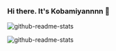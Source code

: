 ### Hi there. It's Kobamiyannnn 👋

![github-readme-stats](https://github-readme-stats-clone-72sb.vercel.app/api/?username=Kobamiyannnn)

![github-readme-stats](https://github-readme-stats-clone-72sb.vercel.app/api/top-langs/?username=Kobamiyannnn)

<!--
**Kobamiyannnn/Kobamiyannnn** is a ✨ _special_ ✨ repository because its `README.md` (this file) appears on your GitHub profile.

Here are some ideas to get you started:

- 🔭 I’m currently working on ...
- 🌱 I’m currently learning ...
- 👯 I’m looking to collaborate on ...
- 🤔 I’m looking for help with ...
- 💬 Ask me about ...
- 📫 How to reach me: ...
- 😄 Pronouns: ...
- ⚡ Fun fact: ...
-->

